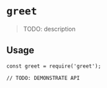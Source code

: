 # `greet`

> TODO: description

## Usage

```
const greet = require('greet');

// TODO: DEMONSTRATE API
```
